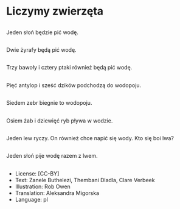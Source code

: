 # Liczymy zwierzęta

##
Jeden słoń będzie pić wodę.

##
Dwie żyrafy będą pić wodę.

##
Trzy bawoły i cztery ptaki również będą pić wodę.

##
Pięć antylop i sześć dzików podchodzą do wodopoju.

##
Siedem zebr biegnie to wodopoju.

##
Osiem żab i dziewięć ryb pływa w wodzie.

##
Jeden lew ryczy. On również chce napić się wody. Kto się boi lwa?

##
Jeden słoń pije wodę razem z lwem.

##
* License: [CC-BY]
* Text: Zanele Buthelezi, Thembani Dladla, Clare Verbeek
* Illustration: Rob Owen
* Translation: Aleksandra Migorska
* Language: pl

